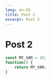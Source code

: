```yaml
---
lang: en-US
title: Post 2
excerpt: Post 2
---
```


# Post 2


```javascript
const MY_VAR = 10;
function() {
    return MY_VAR;
}
```